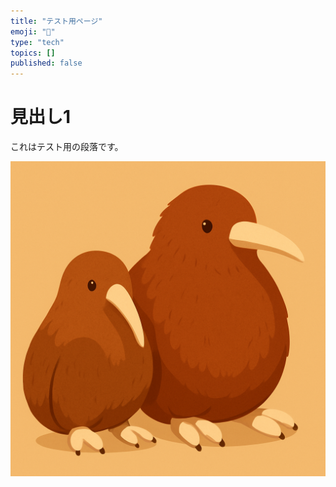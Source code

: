 ```yaml
---
title: "テスト用ページ"
emoji: "🎉"
type: "tech"
topics: []
published: false
---
```



# 見出し1


これはテスト用の段落です。


![D0C5EA65-453F-45D3-97FC-96709C281850.png](/images/D0C5EA65-453F-45D3-97FC-96709C281850_0.png)

